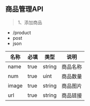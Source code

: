 ## 商品管理API
> 1、添加商品
- /product
- post
- json

| 名称 | 必填 | 类型 | 说明 |
| ------ | ------ | ------ |------ |
| name | true | string | 商品名称 |
| num | true | uint | 商品数量 |
|image|true|string|商品图片|
|url|true|string|商品链接|
